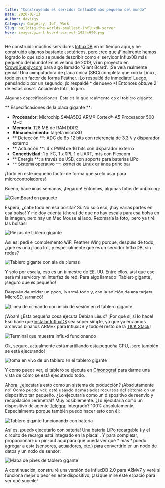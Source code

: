 ```yaml
---
title: "Construyendo el servidor InfluxDB más pequeño del mundo"
Date: 2020-02-13
Author: davidgs
Category: Gadgetry, IoT, Work
Slug: building-the-worlds-smallest-influxdb-server
hero: images/giant-board-pin-out-1024x690.png
---
```


He construido muchos servidores [InfluxDB](https://www.influxdata.com/products/influxdb-overview/) en mi tiempo aquí, y he construido algunos bastante esotéricos, pero creo que ¡Finalmente hemos logrado lo que solo se puede describir como el servidor InfluxDB más pequeño del mundo! En el verano de 2019, vi un proyecto en [CrowdSupply.com](https://www.crowdsupply.com/groboards/giant-board) para algo llamado 'Giant Board'. ¡Se veía realmente genial! Una computadora de placa única (SBC) completa que corría Linux, todo en un factor de forma Feather. ¡Lo respaldé de inmediato! Luego, pensándolo por un segundo, ¡lo respaldé * de nuevo *! Entonces obtuve 2 de estas cosas. Accidente total, lo juro.

Algunas especificaciones. Esto es lo que realmente es el tablero gigante:

** Especificaciones de la placa gigante **:

- **Procesador**: Microchip SAMA5D2 ARM® Cortex®-A5 Procesador 500 MHz
- **Memoria**: 128 MB de RAM DDR2
- **Almacenamiento**: tarjeta microSD
- ** Detección **: ADC de 6 x 12 bits con referencia de 3.3 V y disparador externo
- ** Actuación **: 4 x PWM de 16 bits con disparador externo
- **Conectividad**: 1 x I²C, 1 x SPI, 1 x UART, más con Flexcom
- ** Energía **: a través de USB, con soporte para baterías LiPo
- ** Sistema operativo **: kernel de Linux de línea principal

¡Todo en este pequeño factor de forma que suelo usar para microcontroladores!

Bueno, hace unas semanas, ¡llegaron! Entonces, algunas fotos de unboxing:

![GiantBoard en paquete](/posts/category/database/images/IMG_6750-768x1024.png)

Espera, ¿cabe todo en esa bolsita? Si. No solo eso, ¡hay varias partes en esa bolsa! Y me doy cuenta (ahora) de que no hay escala para esa bolsa en la imagen, pero hay un Mac Mouse al lado. Retomaría la foto, ¡pero ya tiré las bolsas!

![Piezas de tablero gigante](/posts/category/database/images/IMG_6752-1-768x1024.png)

Así es: pedí el complemento WiFi Feather Wing porque, después de todo, ¿qué es una placa IoT, y especialmente qué es un servidor InfluxDB, sin redes?

![Tablero gigante con ala de plumas](/posts/category/database/images/IMG_6754-1-768x1024.png)

Y solo por escala, eso es un trimestre de EE. UU. Entre ellos. ¡Así que ese será mi servidor*y* mi interfaz de red! Para algo llamado 'Tablero gigante', ¡seguro que es pequeño!

Después de soldar un poco, lo armé todo y, con la adición de una tarjeta MicroSD, ¡arrancó!

![Línea de comando con inicio de sesión en el tablero gigante](/posts/category/database/images/Screen-Shot-2020-02-11-at-9.04.12-AM.png)

¡Woah! ¿Esta pequeña cosa ejecuta Debian Linux? ¡Por qué sí, sí lo hace! Eso hace que [instalar InfluxDB](https://docs.influxdata.com/influxdb/v1.7/introduction/installation/) sea súper simple, ya que ya enviamos archivos binarios ARMv7 para InfluxDB y todo el resto de la [TICK Stack](https://www.influxdata.com/time-series-platform/)!

![Terminal que muestra influxd funcionando](/posts/category/database/images/Screen-Shot-2020-02-11-at-9.07.54-AM.png)

Ok, seguro, actualmente está martillando esta pequeña CPU, ¡pero también se está ejecutando!

![toma en vivo de un tablero en el tablero gigante](/posts/category/database/images/Kapture-2020-01-21-at-12.22.19-1024x372.gif)

Y como puede ver, el tablero se ejecuta en [Chronograf](https://www.influxdata.com/time-series-platform/chronograf/) para darme una vista de cómo se está ejecutando todo.

Ahora, ¿ejecutaría esto como un sistema de producción? ¡Absolutamente no! Como puede ver, está usando demasiados recursos del sistema en un dispositivo tan pequeño. ¿Lo ejecutaría como un dispositivo de reenvío y recopilación perimetral? Muy posiblemente. ¿Lo ejecutaría como un dispositivo de agente [Telegraf](https://www.influxdata.com/time-series-platform/telegraf/) integrado? 100% absolutamente. Especialmente porque también puedo hacer esto con él:

![Tablero gigante funcionando con batería](/posts/category/database/images/IMG_6779-768x1024.png)

Así es, ¡puedo ejecutarlo con batería! Una batería LiPo recargable (¡y el circuito de recarga está integrado en la placa!). Y para completar, proporcionaré un pin-out aquí para que pueda ver qué * más * puedo agregar a esto (sensores, actuadores, etc.) para convertirlo en un nodo de datos y un nodo de sensor:

![Mapa de pines de tablero gigante](/posts/category/database/images/giant-board-pin-out-1024x690.png)

A continuación, construiré una versión de InfluxDB 2.0 para ARMv7 y veré si funciona mejor o peor en este dispositivo, ¡así que mire este espacio para ver qué sucede!

